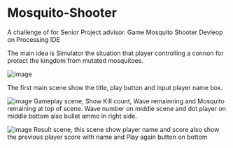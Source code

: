 # Mosquito-Shooter
A challenge of for Senior Project advisor.
Game Mosquito Shooter Devleop on Processing IDE

The main idea is Simulator the situation that player controlling a connon for protect the kingdom from mutated mosquitoes.

![image](https://user-images.githubusercontent.com/51602389/212270250-bdb93887-f968-44ae-957d-68c6bcdbd6df.png)

The first main scene show the title, play button and input player name box.

![image](https://user-images.githubusercontent.com/51602389/212270515-6f5e8849-4199-45d7-b813-080da77eb579.png)
Gameplay scene, Show Kill count, Wave remainning and Mosquito remaining at top of scene.
Wave number on middle scene and dot player on middle bottom also bullet ammo in right side.

![image](https://user-images.githubusercontent.com/51602389/212270836-785a17f3-d107-427f-84c3-6e3cea9e92ad.png)
Result scene, this scene show player name and score also show the previous player score with name and Play again button on bottom
